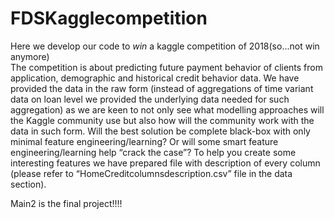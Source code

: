 # FDSKagglecompetition
Here we develop our code to *win* a kaggle competition of 2018(so...not win anymore)<br>
The competition is about predicting future payment behavior of clients from application, demographic and historical credit behavior data. We have provided the data in the raw form (instead of aggregations of time variant data on loan level we provided the underlying data needed for such aggregation) as we are keen to not only see what modelling approaches will the Kaggle community use but also how will the community work with the data in such form. Will the best solution be complete black-box with only minimal feature engineering/learning? Or will some smart feature engineering/learning help “crack the case”? To help you create some interesting features we have prepared file with description of every column (please refer to “HomeCreditcolumnsdescription.csv” file in the data section).

Main2 is the final project!!!!
